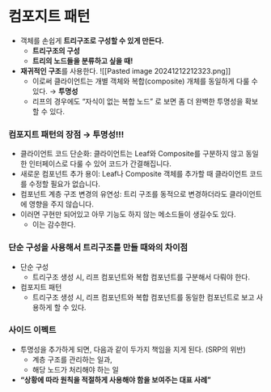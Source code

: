 # 컴포지트 패턴
- 객체를 손쉽게 **트리구조로 구성할 수 있게 만든다.**
    - **트리구조의 구성**
    - **트리의 노드들을 분류하고 싶을 때!**
- **재귀적인 구조**를 사용한다.
    ![[Pasted image 20241212212323.png]]
    - 이로써 클라이언트는 개별 객체와 복합(composite) 개체를 동일하게 다룰 수 있다. → **투명성**
    - 리프의 경우에도 “자식이 없는 복합 노드” 로 보면 좀 더 완벽한 투명성을 확보할 수 있다.

### 컴포지트 패턴의 장점 → 투명성!!!

- 클라이언트 코드 단순화: 클라이언트는 Leaf와 Composite를 구분하지 않고 동일한 인터페이스로 다룰 수 있어 코드가 간결해집니다.
- 새로운 컴포넌트 추가 용이: Leaf나 Composite 객체를 추가할 때 클라이언트 코드를 수정할 필요가 없습니다.
- 컴포넌트 계층 구조 변경의 유연성: 트리 구조를 동적으로 변경하더라도 클라이언트에 영향을 주지 않습니다.
- 이러면 구현만 되어있고 아무 기능도 하지 않는 메소드들이 생길수도 있다.
    - 이는 감수한다.

### 단순 구성을 사용해서 트리구조를 만들 때와의 차이점
- 단순 구성
    - 트리구조 생성 시, 리프 컴포넌트와 복합 컴포넌트를 구분해서 다뤄야 한다.
- 컴포지트 패턴
    - 트리구조 생성 시, 리프 컴포넌트와 복합 컴포넌트를 동일한 컴포넌트로 보고 사용하게 할 수 있다.

### 사이드 이펙트
- 투명성을 추가하게 되면, 다음과 같이 두가지 책임을 지게 된다. (SRP의 위반)
    - 계층 구조를 관리하는 일과,
    - 해당 노드가 처리해야 하는 일
- **“상황에 따라 원칙을 적절하게 사용해야 함을 보여주는 대표 사례”**